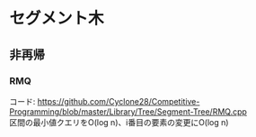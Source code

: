# セグメント木

## 非再帰

### RMQ 
コード: https://github.com/Cyclone28/Competitive-Programming/blob/master/Library/Tree/Segment-Tree/RMQ.cpp  
区間の最小値クエリをO(log n)、i番目の要素の変更にO(log n)
